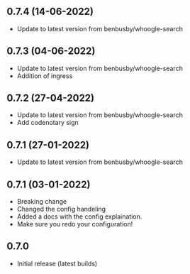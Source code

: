 
## 0.7.4 (14-06-2022)
- Update to latest version from benbusby/whoogle-search

## 0.7.3 (04-06-2022)
- Update to latest version from benbusby/whoogle-search
- Addition of ingress

## 0.7.2 (27-04-2022)
- Update to latest version from benbusby/whoogle-search
- Add codenotary sign

## 0.7.1 (27-01-2022)

- Update to latest version from benbusby/whoogle-search

## 0.7.1 (03-01-2022)

- Breaking change
- Changed the config handeling
- Added a docs with the config explaination.
- Make sure you redo your configuration!

## 0.7.0

- Initial release (latest builds)
